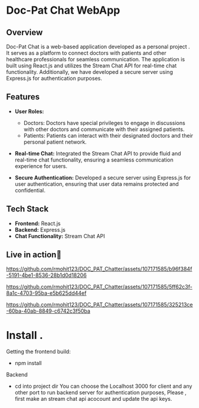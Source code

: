 # Doc-Pat Chat WebApp 



## Overview

Doc-Pat Chat is a web-based application developed as a personal project . It serves as a platform to connect doctors with patients and other healthcare professionals for seamless communication. The application is built using React.js and utilizes the Stream Chat API for real-time chat functionality. Additionally, we have developed a secure server using Express.js for authentication purposes.

## Features
- **User Roles:**
  - Doctors: Doctors have special privileges to engage in discussions with other doctors and communicate with their assigned patients.
  - Patients: Patients can interact with their designated doctors and their personal patient network.

- **Real-time Chat:** Integrated the Stream Chat API to provide fluid and real-time chat functionality, ensuring a seamless communication experience for users.

- **Secure Authentication:** Developed a secure server using Express.js for user authentication, ensuring that user data remains protected and confidential.

## Tech Stack

- **Frontend:** React.js
- **Backend:** Express.js
- **Chat Functionality:** Stream Chat API

## Live in action👀   

https://github.com/rmohit123/DOC_PAT_Chatter/assets/107171585/b96f384f-5191-4be1-8536-28b1d0d18206


https://github.com/rmohit123/DOC_PAT_Chatter/assets/107171585/5ff62c3f-8a1c-4703-95ba-e5b625dd44ef


https://github.com/rmohit123/DOC_PAT_Chatter/assets/107171585/325213ce-60ba-40ab-8849-c6742c3f50ba




# Install .
Getting the frontend build:
 - npm install 

Backend 
  - cd into project dir
You can choose the Localhost 3000 for client and any other port to run backend server for authentication purposes, Please , first make an stream chat api acocount and update the api keys.
